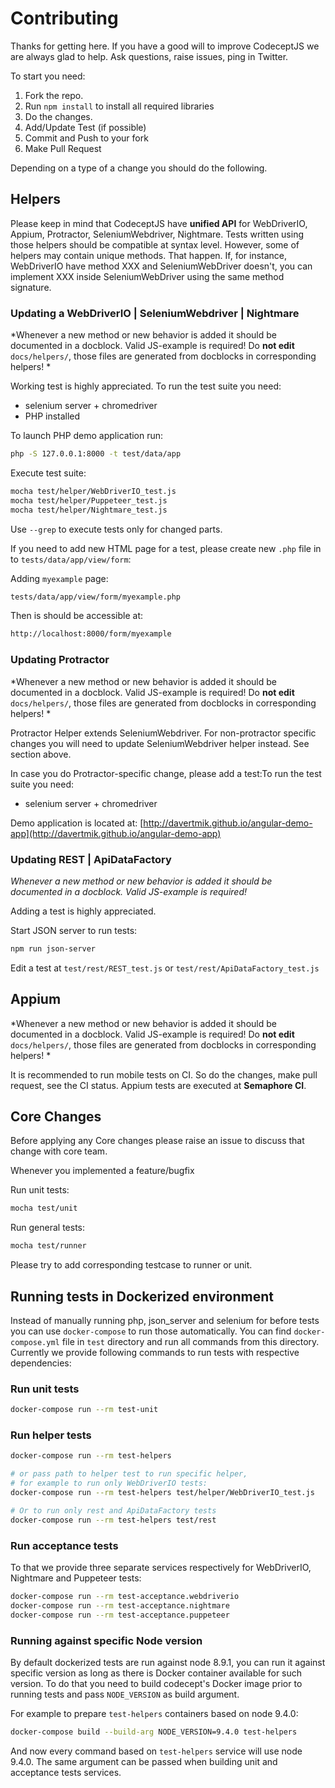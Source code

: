 # Contributing

Thanks for getting here. If you have a good will to improve CodeceptJS we are always glad to help. Ask questions, raise issues, ping in Twitter.

To start you need:

1.  Fork the repo.
2.  Run `npm install` to install all required libraries
3.  Do the changes.
4.  Add/Update Test (if possible)
5.  Commit and Push to your fork
6.  Make Pull Request

Depending on a type of a change you should do the following.

## Helpers

Please keep in mind that CodeceptJS have **unified API** for WebDriverIO, Appium, Protractor, SeleniumWebdriver, Nightmare. Tests written using those helpers should be compatible at syntax level. However, some of helpers may contain unique methods. That happen. If, for instance, WebDriverIO have method XXX and SeleniumWebDriver doesn't, you can implement XXX inside SeleniumWebDriver using the same method signature.

### Updating a WebDriverIO | SeleniumWebdriver | Nightmare

*Whenever a new method or new behavior is added it should be documented in a docblock. Valid JS-example is required! Do **not edit** `docs/helpers/`, those files are generated from docblocks in corresponding helpers! *

Working test is highly appreciated. To run the test suite you need:

* selenium server + chromedriver
* PHP installed

To launch PHP demo application run:

```sh
php -S 127.0.0.1:8000 -t test/data/app
```

Execute test suite:

```sh
mocha test/helper/WebDriverIO_test.js
mocha test/helper/Puppeteer_test.js
mocha test/helper/Nightmare_test.js
```

Use `--grep` to execute tests only for changed parts.

If you need to add new HTML page for a test, please create new `.php` file in to `tests/data/app/view/form`:

Adding `myexample` page:

```sh
tests/data/app/view/form/myexample.php
```

Then is should be accessible at:

```sh
http://localhost:8000/form/myexample
```

### Updating Protractor

*Whenever a new method or new behavior is added it should be documented in a docblock. Valid JS-example is required! Do **not edit** `docs/helpers/`, those files are generated from docblocks in corresponding helpers! *

Protractor Helper extends SeleniumWebdriver. For non-protractor specific changes you will need to update SeleniumWebdriver helper instead. See section above.

In case you do Protractor-specific change, please add a test:To run the test suite you need:

* selenium server + chromedriver

Demo application is located at: [http://davertmik.github.io/angular-demo-app](http://davertmik.github.io/angular-demo-app)

### Updating REST | ApiDataFactory

*Whenever a new method or new behavior is added it should be documented in a docblock. Valid JS-example is required!*

Adding a test is highly appreciated.

Start JSON server to run tests:

```sh
npm run json-server
```

Edit a test at `test/rest/REST_test.js` or `test/rest/ApiDataFactory_test.js`

## Appium

*Whenever a new method or new behavior is added it should be documented in a docblock. Valid JS-example is required! Do **not edit** `docs/helpers/`, those files are generated from docblocks in corresponding helpers! *

It is recommended to run mobile tests on CI.
So do the changes, make pull request, see the CI status.
Appium tests are executed at **Semaphore CI**.

## Core Changes

Before applying any Core changes please raise an issue to discuss that change with core team.

Whenever you implemented a feature/bugfix

Run unit tests:

```sh
mocha test/unit
```

Run general tests:

```sh
mocha test/runner
```

Please try to add corresponding testcase to runner or unit.

## Running tests in Dockerized environment

Instead of manually running php, json_server and selenium for before tests you
can use `docker-compose` to run those automatically.
You can find `docker-compose.yml` file in `test` directory and run all commands
from this directory. Currently we provide following commands to run tests with
respective dependencies:

### Run unit tests

```sh
docker-compose run --rm test-unit
```

### Run helper tests

```sh
docker-compose run --rm test-helpers

# or pass path to helper test to run specific helper,
# for example to run only WebDriverIO tests:
docker-compose run --rm test-helpers test/helper/WebDriverIO_test.js

# Or to run only rest and ApiDataFactory tests
docker-compose run --rm test-helpers test/rest
```

### Run acceptance tests

To that we provide three separate services respectively for WebDriverIO, Nightmare and
Puppeteer tests:

```sh
docker-compose run --rm test-acceptance.webdriverio
docker-compose run --rm test-acceptance.nightmare
docker-compose run --rm test-acceptance.puppeteer
```

### Running against specific Node version

By default dockerized tests are run against node 8.9.1, you can run it against
specific version as long as there is Docker container available for such
version. To do that you need to build codecept's Docker image prior to running
tests and pass `NODE_VERSION` as build argument.

For example to prepare `test-helpers` containers based on node 9.4.0:

```sh
docker-compose build --build-arg NODE_VERSION=9.4.0 test-helpers
```

And now every command based on `test-helpers` service will use node 9.4.0. The
same argument can be passed when building unit and acceptance tests services.
